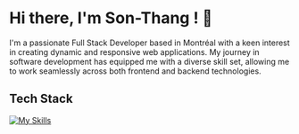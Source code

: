 # Hi there, I'm Son-Thang ! 👋

I'm a passionate Full Stack Developer based in Montréal with a keen interest in creating dynamic and responsive web applications. My journey in software development has equipped me with a diverse skill set, allowing me to work seamlessly across both frontend and backend technologies.

## Tech Stack

[![My Skills](https://skillicons.dev/icons?i=angular,react,vue,dotnet,nestjs,ts,js,cs,html,css,cypress,redux,reactivex,firebase,bootstrap,materialui,mongodb,postgres,docker,figma,azure,git,jest,postgres,redux,sentry,tailwind,visualstudio,vite,vscode)](https://skillicons.dev)
